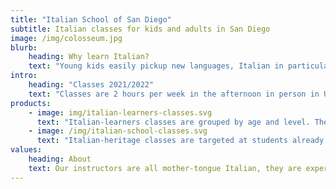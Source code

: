 ```yaml
---
title: "Italian School of San Diego"
subtitle: Italian classes for kids and adults in San Diego
image: /img/colosseum.jpg
blurb:
    heading: Why learn Italian?
    text: "Young kids easily pickup new languages, Italian in particular connects them to art, history, literature and cuisine."
intro:
    heading: "Classes 2021/2022"
    text: "Classes are 2 hours per week in the afternoon in person in University City, from the beginning of September to the end of May, they are organized in 2 tracks:"
products:
    - image: img/italian-learners-classes.svg
      text: "Italian-learners classes are grouped by age and level. They are focused on learning the basics of the Italian language from scratch. Once the basics are covered, the students are also introduced to Italian costums and culture."
    - image: /img/italian-school-classes.svg
      text: "Italian-heritage classes are targeted at students already fluent in Italian, they focus on teaching topics as taught in Elementary and Middle schools in Italy like history, geography, culture and lifestyle."
values:
    heading: About
    text: Our instructors are all mother-tongue Italian, they are experienced and passionate about teaching kids their own language and culture.
---
```


